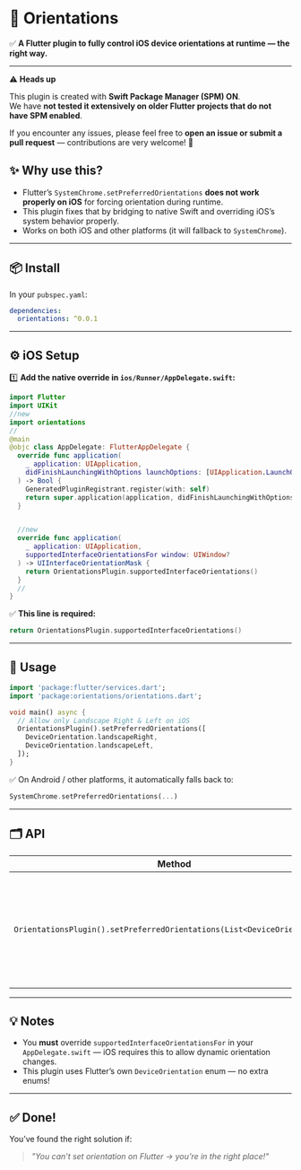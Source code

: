 
# 📐 Orientations

✅ **A Flutter plugin to fully control iOS device orientations at runtime — the right way.**

---

⚠️ **Heads up**

This plugin is created with **Swift Package Manager (SPM) ON**.  
We have **not tested it extensively on older Flutter projects that do not have SPM enabled**.

If you encounter any issues, please feel free to **open an issue or submit a pull request** — contributions are very welcome! 🚀


## ✨ Why use this?

- Flutter’s `SystemChrome.setPreferredOrientations` **does not work properly on iOS** for forcing orientation during runtime.
- This plugin fixes that by bridging to native Swift and overriding iOS’s system behavior properly.
- Works on both iOS and other platforms (it will fallback to `SystemChrome`).

---

## 📦 Install

In your `pubspec.yaml`:

```yaml
dependencies:
  orientations: ^0.0.1
```

---

## ⚙️ iOS Setup

1️⃣ **Add the native override in `ios/Runner/AppDelegate.swift`:**

```swift
import Flutter
import UIKit
//new
import orientations
//
@main
@objc class AppDelegate: FlutterAppDelegate {
  override func application(
    _ application: UIApplication,
    didFinishLaunchingWithOptions launchOptions: [UIApplication.LaunchOptionsKey: Any]?
  ) -> Bool {
    GeneratedPluginRegistrant.register(with: self)
    return super.application(application, didFinishLaunchingWithOptions: launchOptions)
  }


  //new
  override func application(
    _ application: UIApplication,
    supportedInterfaceOrientationsFor window: UIWindow?
  ) -> UIInterfaceOrientationMask {
    return OrientationsPlugin.supportedInterfaceOrientations()
  }
  //
}
```

✅ **This line is required:**  
```swift
return OrientationsPlugin.supportedInterfaceOrientations()
```

---

## 🧩 Usage

```dart
import 'package:flutter/services.dart';
import 'package:orientations/orientations.dart';

void main() async {
  // Allow only Landscape Right & Left on iOS
  OrientationsPlugin().setPreferredOrientations([
    DeviceOrientation.landscapeRight,
    DeviceOrientation.landscapeLeft,
  ]);
}
```

✅ On Android / other platforms, it automatically falls back to:
```dart
SystemChrome.setPreferredOrientations(...)
```

---

## 🗂️ API

| Method | Description |
| --- | --- |
| `OrientationsPlugin().setPreferredOrientations(List<DeviceOrientation>)` | Set the allowed orientations for the app at runtime.<br>On iOS, this also **forces the first orientation immediately**.|

---

## 💡 Notes

- You **must** override `supportedInterfaceOrientationsFor` in your `AppDelegate.swift` — iOS requires this to allow dynamic orientation changes.
- This plugin uses Flutter’s own `DeviceOrientation` enum — no extra enums!

---

## ✅ Done!

You’ve found the right solution if:  
> _"You can’t set orientation on Flutter → you’re in the right place!"_